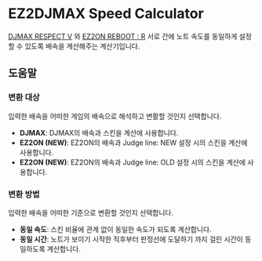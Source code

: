 # EZ2DJMAX Speed Calculator

[DJMAX RESPECT V](https://store.steampowered.com/app/960170/DJMAX_RESPECT_V/)
와
[EZ2ON REBOOT : R](https://store.steampowered.com/app/1477590/EZ2ON_REBOOT__R/)
서로 간에 노트 속도를 동일하게 설정할 수 있도록 배속을 계산해주는 계산기입니다.

## 도움말

### 변환 대상

입력한 배속을 어떠한 게임의 배속으로 해석하고 변활할 것인지 선택합니다.

- **DJMAX**: DJMAX의 배속과 스킨을 계산에 사용합니다.
- **EZ2ON (NEW)**: EZ2ON의 배속과 Judge line: NEW 설정 시의 스킨을 계산에 사용합니다.
- **EZ2ON (NEW)**: EZ2ON의 배속과 Judge line: OLD 설정 시의 스킨을 계산에 사용합니다.

### 변환 방법

입력한 배속을 어떠한 기준으로 변환할 것인지 선택합니다.

- **동일 속도**: 스킨 비율에 관계 없이 동일한 속도가 되도록 계산합니다.
- **동일 시간**: 노트가 보이기 시작한 직후부터 판정선에 도달하기 까지 걸린 시간이 동일하도록
  계산합니다.
